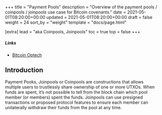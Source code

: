 +++
title = "Payment Pools"
description = "Overview of the payment pools / coinpools / joinpools use case for Bitcoin covenants."
date = 2021-05-01T08:20:00+00:00
updated = 2021-05-01T08:20:00+00:00
draft = false
weight = 24
sort_by = "weight"
template = "docs/page.html"

[extra]
lead = "aka Coinpools, Joinpools"
toc = true
top = false
+++

##### Links

- [Bitcoin Optech](https://bitcoinops.org/en/topics/joinpools/)


## Introduction

Payment Pooks, Joinpools or Coinpools are constructions that allows multiple users to trustlessly
share ownership of one or more UTXOs. When funds are spent, it’s not possible to tell from the block
chain which pool member (or members) spent the funds. Joinpools can use presigned transactions or
proposed protocol features to ensure each member can unilaterally withdraw their funds from the pool
at any time.
